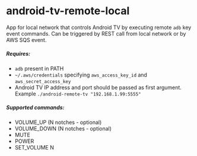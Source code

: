 # android-tv-remote-local

App for local network that controls Android TV by executing remote `adb` key event commands. Can be triggered by REST call from local network or by AWS SQS event.

##### Requires:
 * `adb` present in PATH
 * `~/.aws/credentials` specifying `aws_access_key_id` and `aws_secret_access_key`
 * Android TV IP address and port should be passed as first argument.
Example `./android-remote-tv "192.168.1.99:5555"`

##### Supported commands:
 * VOLUME_UP (N notches - optional)
 * VOLUME_DOWN (N notches - optional)
 * MUTE
 * POWER
 * SET_VOLUME N
